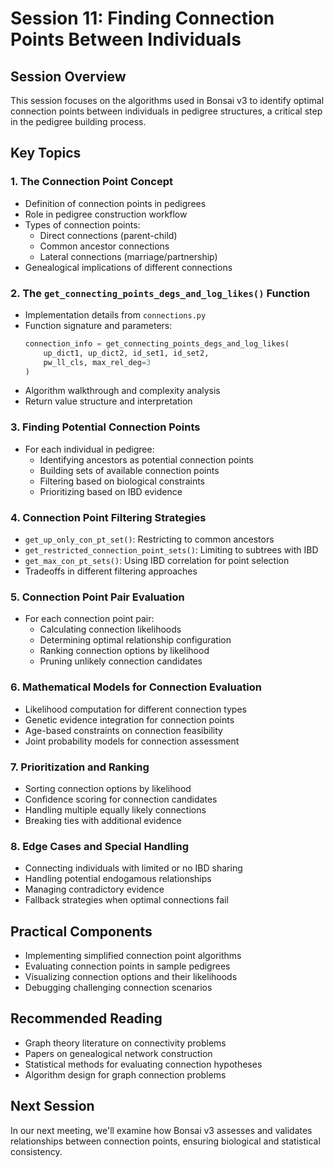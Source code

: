 # Session 11: Finding Connection Points Between Individuals

## Session Overview
This session focuses on the algorithms used in Bonsai v3 to identify optimal connection points between individuals in pedigree structures, a critical step in the pedigree building process.

## Key Topics

### 1. The Connection Point Concept
- Definition of connection points in pedigrees
- Role in pedigree construction workflow
- Types of connection points:
  - Direct connections (parent-child)
  - Common ancestor connections
  - Lateral connections (marriage/partnership)
- Genealogical implications of different connections

### 2. The `get_connecting_points_degs_and_log_likes()` Function
- Implementation details from `connections.py`
- Function signature and parameters:
  ```python
  connection_info = get_connecting_points_degs_and_log_likes(
      up_dict1, up_dict2, id_set1, id_set2, 
      pw_ll_cls, max_rel_deg=3
  )
  ```
- Algorithm walkthrough and complexity analysis
- Return value structure and interpretation

### 3. Finding Potential Connection Points
- For each individual in pedigree:
  - Identifying ancestors as potential connection points
  - Building sets of available connection points
  - Filtering based on biological constraints
  - Prioritizing based on IBD evidence

### 4. Connection Point Filtering Strategies
- `get_up_only_con_pt_set()`: Restricting to common ancestors
- `get_restricted_connection_point_sets()`: Limiting to subtrees with IBD
- `get_max_con_pt_sets()`: Using IBD correlation for point selection
- Tradeoffs in different filtering approaches

### 5. Connection Point Pair Evaluation
- For each connection point pair:
  - Calculating connection likelihoods
  - Determining optimal relationship configuration
  - Ranking connection options by likelihood
  - Pruning unlikely connection candidates

### 6. Mathematical Models for Connection Evaluation
- Likelihood computation for different connection types
- Genetic evidence integration for connection points
- Age-based constraints on connection feasibility
- Joint probability models for connection assessment

### 7. Prioritization and Ranking
- Sorting connection options by likelihood
- Confidence scoring for connection candidates
- Handling multiple equally likely connections
- Breaking ties with additional evidence

### 8. Edge Cases and Special Handling
- Connecting individuals with limited or no IBD sharing
- Handling potential endogamous relationships
- Managing contradictory evidence
- Fallback strategies when optimal connections fail

## Practical Components
- Implementing simplified connection point algorithms
- Evaluating connection points in sample pedigrees
- Visualizing connection options and their likelihoods
- Debugging challenging connection scenarios

## Recommended Reading
- Graph theory literature on connectivity problems
- Papers on genealogical network construction
- Statistical methods for evaluating connection hypotheses
- Algorithm design for graph connection problems

## Next Session
In our next meeting, we'll examine how Bonsai v3 assesses and validates relationships between connection points, ensuring biological and statistical consistency.